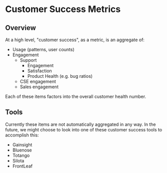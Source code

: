 # Customer Success Metrics

## Overview

At a high level, "customer success", as a metric, is an aggregate of:

* Usage (patterns, user counts)
* Engagement
    * Support
        * Engagement
        * Satisfaction
        * Product Health (e.g. bug ratios)
    * CSE engagement
    * Sales engagement

Each of these items factors into the overall customer health number.

## Tools

Currently these items are not automatically aggregated in any way. In the
future, we might choose to look into one of these customer success tools to
accomplish this:

* Gainsight
* Bluenose
* Totango
* Silota
* FrontLeaf
